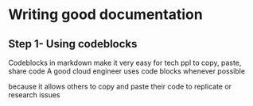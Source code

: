 # Writing good documentation

## Step 1- Using codeblocks

Codeblocks in markdown make it very easy for tech ppl to copy, paste, share code
A good cloud engineer uses code blocks whenever possible

because it allows others to copy and paste their code to replicate or research issues
